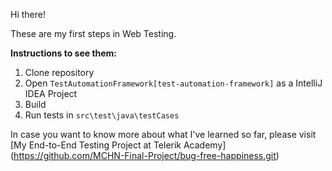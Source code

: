 Hi there!

These are my first steps in Web Testing. 

**Instructions to see them:**
1. Clone repository
2. Open `TestAutomationFramework[test-automation-framework]` as a IntelliJ IDEA Project
3. Build
4. Run tests in `src\test\java\testCases`

In case you want to know more about what I've learned so far, please visit [My End-to-End Testing Project at Telerik Academy] (https://github.com/MCHN-Final-Project/bug-free-happiness.git)
